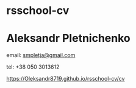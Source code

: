 # rsschool-cv
# Aleksandr Pletnichenko

email: smpletja@gmail.com

tel: +38 050 3013612

https://Oleksandr8719.github.io/rsschool-cv/cv
